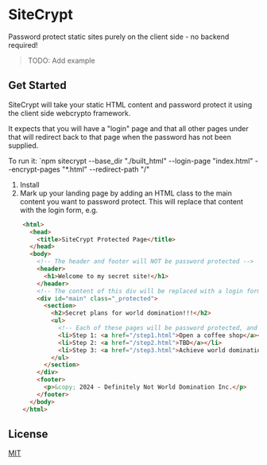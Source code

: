 # SiteCrypt

Password protect static sites purely on the client side - no backend required!

> TODO: Add example

## Get Started

SiteCrypt will take your static HTML content and password protect it using the client side webcrypto framework.

It expects that you will have a "login" page and that all other pages under that will redirect back to that page when the password has not been supplied.

To run it:
`npm sitecrypt --base_dir "./built_html" --login-page "index.html" --encrypt-pages "*.html" --redirect-path "/"

1. Install
2. Mark up your landing page by adding an HTML class to the main content you want to password protect.  This will replace that content with the login form, e.g.

```html
    <html>
      <head>
        <title>SiteCrypt Protected Page</title>
      </head>
      <body>
        <!-- The header and footer will NOT be password protected -->
        <header>
          <h1>Welcome to my secret site!</h1>
        </header>
        <!-- The content of this div will be replaced with a login form prompting the user for the password -->
        <div id="main" class="_protected">
          <section>
            <h2>Secret plans for world domination!!!</h2>
            <ul>
              <!-- Each of these pages will be password protected, and if you try to navigate to them directly, you'll be redirected back to the landing page -->
              <li>Step 1: <a href="/step1.html">Open a coffee shop</a></li>
              <li>Step 2: <a href="/step2.html">TBD</a></li>
              <li>Step 3: <a href="/step3.html">Achieve world domination!</a></li>
            </ul>
          </section>
        </div>
        <footer>
          <p>&copy; 2024 - Definitely Not World Domination Inc.</p>
        </footer>
      </body>
    </html>
```



## License

[MIT](LICENSE)
